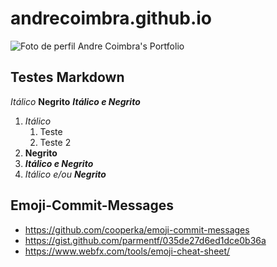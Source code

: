 # andrecoimbra.github.io
![Foto de perfil](https://moodle.ifg.edu.br/pluginfile.php/27604/user/icon/academi/f1?rev=365489)
Andre Coimbra's Portfolio

## Testes Markdown

_Itálico_
__Negrito__
___Itálico e Negrito___

1. *Itálico*
    1. Teste
    2. Teste 2
2. **Negrito**
3. ***Itálico e Negrito***
4. *Itálico e/ou **Negrito*** 

## Emoji-Commit-Messages
* https://github.com/cooperka/emoji-commit-messages
* https://gist.github.com/parmentf/035de27d6ed1dce0b36a
* https://www.webfx.com/tools/emoji-cheat-sheet/
